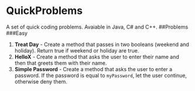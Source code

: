 # QuickProblems
A set of quick coding problems. Avaiable in Java, C# and C++.
##Problems
###Easy
1. **Treat Day** - Create a method that passes in two booleans (weekend and holiday). Return true if weekend or holiday are true.
2. **HelloX** - Create a method that asks the user to enter their name and then that greets them with their name.
3. **Simple Password** - Create a method that asks the user to enter a password. If the password is equal to `myPassword`, let the user continue, otherwise deny them.

